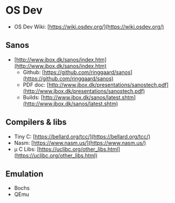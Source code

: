 # OS Dev

* OS Dev Wiki: [https://wiki.osdev.org/](https://wiki.osdev.org/)

## Sanos

* [http://www.jbox.dk/sanos/index.htm](http://www.jbox.dk/sanos/index.htm)
	* Github: [https://github.com/ringgaard/sanos](https://github.com/ringgaard/sanos)
	* PDF doc: [http://www.jbox.dk/presentations/sanostech.pdf](http://www.jbox.dk/presentations/sanostech.pdf)
	* Builds: [http://www.jbox.dk/sanos/latest.shtm](http://www.jbox.dk/sanos/latest.shtm)

## Compilers & libs

* Tiny C: [https://bellard.org/tcc/](https://bellard.org/tcc/)
* Nasm: [https://www.nasm.us/](https://www.nasm.us/)
* µ C Libs: [https://uclibc.org/other_libs.html](https://uclibc.org/other_libs.html)

## Emulation

* Bochs
* QEmu